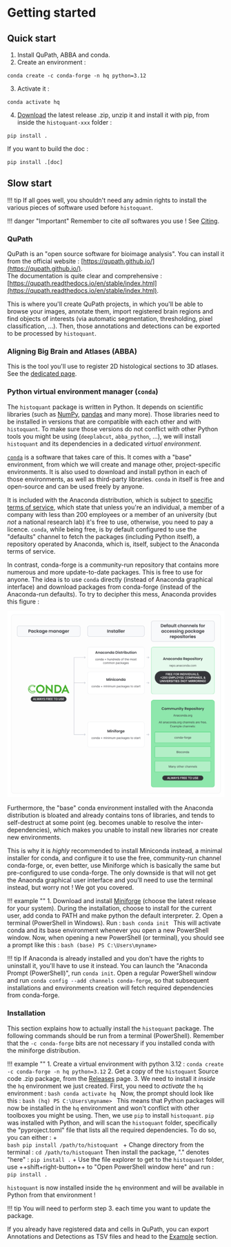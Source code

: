# Getting started

## Quick start
1. Install QuPath, ABBA and conda.
2. Create an environment :
```
conda create -c conda-forge -n hq python=3.12
```
3. Activate it :
```
conda activate hq
```
4. [Download](https://github.com/TeamNCMC/histoquant/releases/latest) the latest release .zip, unzip it and install it with pip, from inside the `histoquant-xxx` folder :
```
pip install .
```
If you want to build the doc :
```
pip install .[doc]
```

## Slow start
!!! tip
    If all goes well, you shouldn't need any admin rights to install the various pieces of software used before `histoquant`.

!!! danger "Important"
    Remember to cite *all* softwares you use ! See [Citing](main-citing.md).

### QuPath
QuPath is an "open source software for bioimage analysis". You can install it from the official website : [https://qupath.github.io/](https://qupath.github.io/).  
The documentation is quite clear and comprehensive : [https://qupath.readthedocs.io/en/stable/index.html](https://qupath.readthedocs.io/en/stable/index.html).

This is where you'll create QuPath projects, in which you'll be able to browse your images, annotate them, import registered brain regions and find objects of interests (via automatic segmentation, thresholding, pixel classification, ...). Then, those annotations and detections can be exported to be processed by `histoquant`.

### Aligning Big Brain and Atlases (ABBA)
This is the tool you'll use to register 2D histological sections to 3D atlases. See the [dedicated page](guide-install-abba.md).

### Python virtual environment manager (`conda`)
The `histoquant` package is written in Python. It depends on scientific libraries (such as [NumPy](https://numpy.org/), [pandas](https://pandas.pydata.org/) and many more). Those libraries need to be installed in versions that are compatible with each other and with `histoquant`. To make sure those versions do not conflict with other Python tools you might be using (`deeplabcut`, `abba_python`, ...), we will install `histoquant` and its dependencies in a dedicated *virtual environment*.

[`conda`](https://docs.conda.io/en/latest/) is a software that takes care of this. It comes with a "base" environment, from which we will create and manage other, project-specific environments. It is also used to download and install python in each of those environments, as well as third-party libraries. `conda` in itself is free and open-source and can be used freely by anyone.

It is included with the Anaconda distribution, which is subject to [specific terms of service](https://www.anaconda.com/blog/update-on-anacondas-terms-of-service-for-academia-and-research), which state that unless you're an individual, a member of a company with less than 200 employees or a member of an university (but *not* a national research lab) it's free to use, otherwise, you need to pay a licence. `conda`, while being free, is by default configured to use the "defaults" channel to fetch the packages (including Python itself), a repository operated by Anaconda, which is, itself, subject to the Anaconda terms of service.

In contrast, conda-forge is a community-run repository that contains more numerous and more update-to-date packages. This is free to use for anyone. The idea is to use `conda` directly (instead of Anaconda graphical interface) and download packages from conda-forge (instead of the Anaconda-run defaults). To try to decipher this mess, Anaconda provides this figure :

![Anaconda terms of service](images/anaconda-licences.png)

Furthermore, the "base" conda environment installed with the Anaconda distribution is bloated and already contains tons of libraries, and tends to self-destruct at some point (eg. becomes unable to resolve the inter-dependencies), which makes you unable to install new libraries nor create new environments.

This is why it is *highly* recommended to install Miniconda instead, a minimal installer for conda, and configure it to use the free, community-run channel conda-forge, or, even better, use Miniforge which is basically the same but pre-configured to use conda-forge. The only downside is that will not get the Anaonda graphical user interface and you'll need to use the terminal instead, but worry not ! We got you covered.

!!! example ""
    1. Download and install [Miniforge](https://conda-forge.org/download/) (choose the latest release for your system). During the installation, choose to install for the current user, add conda to PATH and make python the default interpreter.
    2. Open a terminal (PowerShell in Windows). Run :
    ```bash
    conda init
    ```
    This will activate conda and its base environment whenever you open a new PowerShell window. Now, when opening a new PowerShell (or terminal), you should see a prompt like this :
    ```bash
    (base) PS C:\Users\myname>
    ```

!!! tip
    If Anaconda is already installed and you don't have the rights to uninstall it, you'll have to use it instead. You can launch the "Anaconda Prompt (PowerShell)", run `conda init`. Open a regular PowerShell window and run `conda config --add channels conda-forge`, so that subsequent installations and environments creation will fetch required dependencies from conda-forge.

### Installation
This section explains how to actually install the `histoquant` package.
The following commands should be run from a terminal (PowerShell). Remember that the `-c conda-forge` bits are not necessary if you installed conda with the miniforge distribution.

!!! example ""
    1. Create a virtual environment with python 3.12 :
    ```
    conda create -c conda-forge -n hq python=3.12
    ```
    2. Get a copy of the `histoquant` Source code .zip package, from the [Releases](https://github.com/TeamNCMC/histoquant/releases/latest) page.
    3. We need to install it *inside* the `hq` environment we just created. First, you need to *activate* the `hq` environment :
    ```bash
    conda activate hq
    ```
    Now, the prompt should look like this :
    ```bash
    (hq) PS C:\Users\myname>
    ```
    This means that Python packages will now be installed in the `hq` environment and won't conflict with other toolboxes you might be using.
    Then, we use `pip` to install `histoquant`. `pip` was installed with Python, and will scan the `histoquant` folder, specifically the "pyproject.toml" file that lists all the required dependencies. To do so, you can either :
        +  
        ```bash
        pip install /path/to/histoquant
        ```
        + Change directory from the terminal :
        ```
        cd /path/to/histoquant
        ```
        Then install the package, "." denotes "here" :
        ```
        pip install .
        ```
        + Use the file explorer to get to the `histoquant` folder, use ++shift+right-button++ to "Open PowerShell window here" and run :
        ```
        pip install .
        ```

`histoquant` is now installed inside the `hq` environment and will be available in Python from that environment !

!!! tip
    You will need to perform step 3. each time you want to update the package.

If you already have registered data and cells in QuPath, you can export Annotations and Detections as TSV files and head to the [Example](main-using-notebooks.md) section.